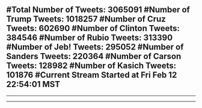 #Total Number of Tweets: 3065091 
#Number of Trump Tweets: 1018257
#Number of Cruz Tweets: 602690
#Number of Clinton Tweets: 384546
#Number of Rubio Tweets: 313390
#Number of Jeb! Tweets: 295052
#Number of Sanders Tweets: 220364
#Number of Carson Tweets: 128982
#Number of Kasich Tweets: 101876
#Current Stream Started at Fri Feb 12 22:54:01 MST
---
---
---
